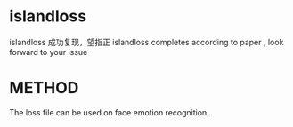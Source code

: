# islandloss
islandloss 成功复现，望指正 islandloss completes according to paper ,  look forward to your issue

# METHOD
The loss file can be used on face emotion recognition. 
